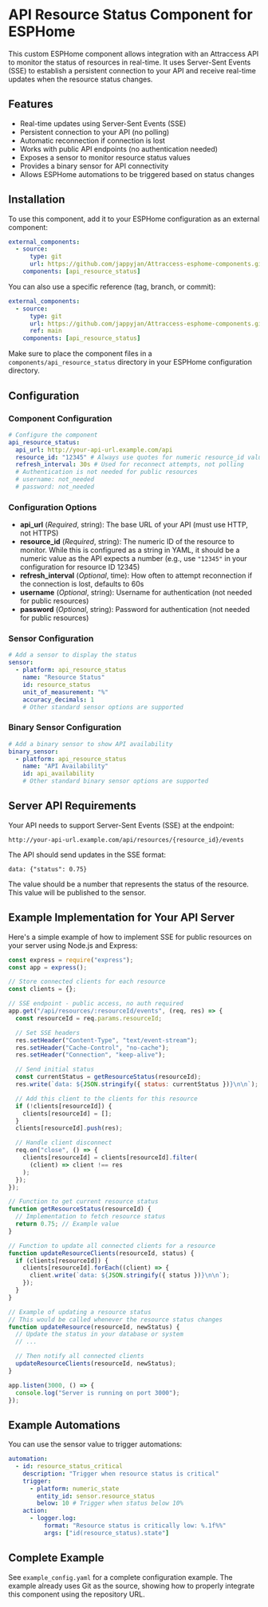# API Resource Status Component for ESPHome

This custom ESPHome component allows integration with an Attraccess API to monitor the status of resources in real-time. It uses Server-Sent Events (SSE) to establish a persistent connection to your API and receive real-time updates when the resource status changes.

## Features

- Real-time updates using Server-Sent Events (SSE)
- Persistent connection to your API (no polling)
- Automatic reconnection if connection is lost
- Works with public API endpoints (no authentication needed)
- Exposes a sensor to monitor resource status values
- Provides a binary sensor for API connectivity
- Allows ESPHome automations to be triggered based on status changes

## Installation

To use this component, add it to your ESPHome configuration as an external component:

```yaml
external_components:
  - source:
      type: git
      url: https://github.com/jappyjan/Attraccess-esphome-components.git
    components: [api_resource_status]
```

You can also use a specific reference (tag, branch, or commit):

```yaml
external_components:
  - source:
      type: git
      url: https://github.com/jappyjan/Attraccess-esphome-components.git
      ref: main
    components: [api_resource_status]
```

Make sure to place the component files in a `components/api_resource_status` directory in your ESPHome configuration directory.

## Configuration

### Component Configuration

```yaml
# Configure the component
api_resource_status:
  api_url: http://your-api-url.example.com/api
  resource_id: "12345" # Always use quotes for numeric resource_id values
  refresh_interval: 30s # Used for reconnect attempts, not polling
  # Authentication is not needed for public resources
  # username: not_needed
  # password: not_needed
```

### Configuration Options

- **api_url** (_Required_, string): The base URL of your API (must use HTTP, not HTTPS)
- **resource_id** (_Required_, string): The numeric ID of the resource to monitor. While this is configured as a string in YAML, it should be a numeric value as the API expects a number (e.g., use `"12345"` in your configuration for resource ID 12345)
- **refresh_interval** (_Optional_, time): How often to attempt reconnection if the connection is lost, defaults to 60s
- **username** (_Optional_, string): Username for authentication (not needed for public resources)
- **password** (_Optional_, string): Password for authentication (not needed for public resources)

### Sensor Configuration

```yaml
# Add a sensor to display the status
sensor:
  - platform: api_resource_status
    name: "Resource Status"
    id: resource_status
    unit_of_measurement: "%"
    accuracy_decimals: 1
    # Other standard sensor options are supported
```

### Binary Sensor Configuration

```yaml
# Add a binary sensor to show API availability
binary_sensor:
  - platform: api_resource_status
    name: "API Availability"
    id: api_availability
    # Other standard binary sensor options are supported
```

## Server API Requirements

Your API needs to support Server-Sent Events (SSE) at the endpoint:

```
http://your-api-url.example.com/api/resources/{resource_id}/events
```

The API should send updates in the SSE format:

```
data: {"status": 0.75}
```

The value should be a number that represents the status of the resource. This value will be published to the sensor.

## Example Implementation for Your API Server

Here's a simple example of how to implement SSE for public resources on your server using Node.js and Express:

```javascript
const express = require("express");
const app = express();

// Store connected clients for each resource
const clients = {};

// SSE endpoint - public access, no auth required
app.get("/api/resources/:resourceId/events", (req, res) => {
  const resourceId = req.params.resourceId;

  // Set SSE headers
  res.setHeader("Content-Type", "text/event-stream");
  res.setHeader("Cache-Control", "no-cache");
  res.setHeader("Connection", "keep-alive");

  // Send initial status
  const currentStatus = getResourceStatus(resourceId);
  res.write(`data: ${JSON.stringify({ status: currentStatus })}\n\n`);

  // Add this client to the clients for this resource
  if (!clients[resourceId]) {
    clients[resourceId] = [];
  }
  clients[resourceId].push(res);

  // Handle client disconnect
  req.on("close", () => {
    clients[resourceId] = clients[resourceId].filter(
      (client) => client !== res
    );
  });
});

// Function to get current resource status
function getResourceStatus(resourceId) {
  // Implementation to fetch resource status
  return 0.75; // Example value
}

// Function to update all connected clients for a resource
function updateResourceClients(resourceId, status) {
  if (clients[resourceId]) {
    clients[resourceId].forEach((client) => {
      client.write(`data: ${JSON.stringify({ status })}\n\n`);
    });
  }
}

// Example of updating a resource status
// This would be called whenever the resource status changes
function updateResource(resourceId, newStatus) {
  // Update the status in your database or system
  // ...

  // Then notify all connected clients
  updateResourceClients(resourceId, newStatus);
}

app.listen(3000, () => {
  console.log("Server is running on port 3000");
});
```

## Example Automations

You can use the sensor value to trigger automations:

```yaml
automation:
  - id: resource_status_critical
    description: "Trigger when resource status is critical"
    trigger:
      - platform: numeric_state
        entity_id: sensor.resource_status
        below: 10 # Trigger when status below 10%
    action:
      - logger.log:
          format: "Resource status is critically low: %.1f%%"
          args: ["id(resource_status).state"]
```

## Complete Example

See `example_config.yaml` for a complete configuration example. The example already uses Git as the source, showing how to properly integrate this component using the repository URL.
